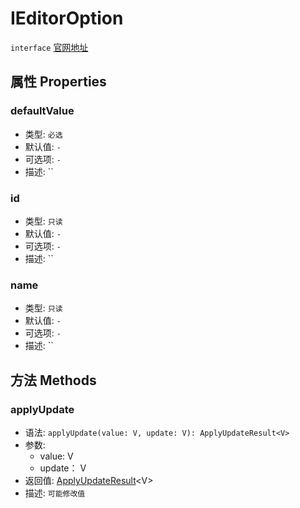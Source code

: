 # IEditorOption
`interface` [官网地址](https://microsoft.github.io/monaco-editor/docs.html#interfaces/editor.IEditorOption.html)

## 属性 Properties
### defaultValue
+ 类型:  `必选` 
+ 默认值: `-`
+ 可选项: `-`
+ 描述: ``

### id
+ 类型:  `只读` 
+ 默认值: `-`
+ 可选项: `-`
+ 描述: ``

### name
+ 类型:  `只读` 
+ 默认值: `-`
+ 可选项: `-`
+ 描述: ``
## 方法 Methods
### applyUpdate
+ 语法: `applyUpdate(value: V, update: V): ApplyUpdateResult<V>`
+ 参数: 
  + value: V
  + update： V
+ 返回值: [ApplyUpdateResult](../classes/ApplyUpdateResult.md)\<V\>
+ 描述: `可能修改值`
